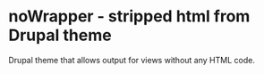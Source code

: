 # noWrapper - stripped html from Drupal theme
Drupal theme that allows output for views without any HTML code.
